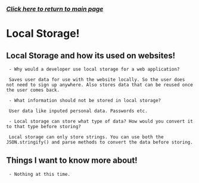 ### [*Click here to return to main page*](../README.md)

# Local Storage!

## Local Storage and how its used on websites!

     - Why would a developer use local storage for a web application?
     
     Saves user data for use with the website locally. So the user does not need to sign up anywhere. Also stores data that can be reused once the user comes back.

     - What information should not be stored in local storage?

     User data like inputed personal data. Passwords etc.
     
     - Local storage can store what type of data? How would you convert it to that type before storing?

     Local storage can only store strings. You can use both the JSON.stringify() and parse methods to convert the data before storing.
     
## Things I want to know more about!

     - Nothing at this time.